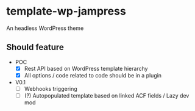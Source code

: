 # template-wp-jampress

An headless WordPress theme

## Should feature

- POC
  - [x] Rest API based on WordPress template hierarchy
  - [x] All options / code related to code should be in a plugin
- V0.1
  - [ ] Webhooks triggering
  - [ ] (?) Autopopulated template based on linked ACF fields / Lazy dev mod
